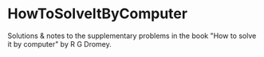 # HowToSolveItByComputer
Solutions &amp; notes to the supplementary problems in the book "How to solve it by computer" by R G Dromey.
